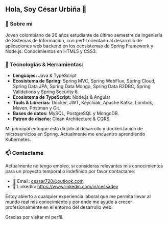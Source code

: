 ## Hola, Soy César Urbiña 👋

### 🌱 Sobre mi
Joven colombiano de 26 años estudiante de último semestre de Ingeniería de Sistemas de Información, con perfil orientado al desarrollo de aplicaciones web backend en los ecosistemas de Spring Framework y Node.js. Conocimientos en HTML5 y CSS3.

### 🔧 Tecnologías & Herramientas:
- **Lenguajes:** Java & TypeScript
- **Ecosistema de Spring:** Spring MVC, Spring WebFlux, Spring Cloud, Spring Data JPA, Spring Data Mongo, Spring Data R2DBC, Spring Validations y Spring Security 6.
- **Ecosistema de TypeScript:** Node.js & Angular
- **Tools & Librerías:** Docker, JWT, Keycloak, Apache Kafka, Lombok, Maven, Postman y Git.
- **Bases de datos:** MySQL, PostgreSQL y MongoDB.
- **Patron de diseño:** Clean Architecture & CQRS.

Mi principal enfoque está dirijido al desarrollo y dockerización de microservicios en Spring. Actualmente me encuentro aprendiendo Kubernetes.

### 📫 Contactame
Actualmente no tengo empleo, si consideras relevantes mis conocimientos para un proyecto temporal o indefinido por favor contactame:
- 📧 Email: cessar720@outlook.com
- 💼 Linkedln: https://www.linkedin.com/in/cessadev

Estoy abierto a cualquier experiencia laboral que me permita llevar al mundo real mis conocimiento y por ende me ayude a crecer profesionalmente en el entorno del desarrollo web.

Gracias por visitar mi perfil.
